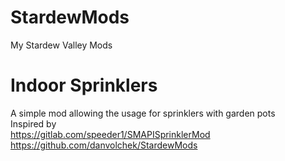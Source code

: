 # StardewMods
My Stardew Valley Mods
# Indoor Sprinklers
A simple mod allowing the usage for sprinklers with garden pots  
Inspired by  
https://gitlab.com/speeder1/SMAPISprinklerMod  
https://github.com/danvolchek/StardewMods
